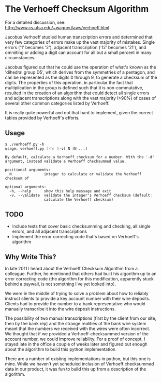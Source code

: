 The Verhoeff Checksum Algorithm
===============================

For a detailed discussion, see: http://www.cs.utsa.edu/~wagner/laws/verhoeff.html

Jacobus Verhoeff studied human transcription errors and determined that very few categories of errors make up the vast majority of mistakes. Single errors ('1' becomes '2'), adjacent transcription ('12' becomes '21'), and ommiting or adding a digit can account for all but a small percent in many circumstances.

Jacobus figured out that he could use the operation of what's known as the 'dihedral group D5', which derives from the symmetries of a pentagon, and can be represented as the digits 0 through 9, to generate a checksum of the digits. The properties of this operation, in particular the fact that multiplication in the group is defined such that it is non-commutative, resulted in the creation of an algorithm that could detect all single errors and adjacent transcriptions along with the vast majority (>90%) of cases of several other common categories listed by Verhoeff.

It is really quite powerful and not that hard to implement, given the correct tables provided by Verhoeff's efforts.

Usage
-----

    $ ./verhoeff.py -h
    usage: verhoeff.py [-h] [-v] N [N ...]
    
    By default, calculate a Verhoeff checksum for a number. With the '-d'
    argument, instead validate a Verhoeff checksummed value.
    
    positional arguments:
      N               integer to calculate or validate the Verhoeff checksum of
    
    optional arguments:
      -h, --help      show this help message and exit
      -v, --validate  validate the integer's Verhoeff checksum (default:
                      calculate the Verhoeff checksum)

TODO
----

* Include tests that cover basic checksumming and checking, all single errors, and all adjacent transcriptions
* Implement the error correcting code that's based on Verhoeff's algorithm

Why Write This?
---------------

In late 2011 I heard about the Verhoeff Checksum Algorithm from a colleague. Further, he mentioned that others had built his algorithm up to an error correcting code (the algorithm for this modification, apparently stuck behind a paywall, is not something I've yet looked into).

We were in the middle of trying to solve a problem about how to reliably instruct clients to provide a key account number with their wire deposits. Clients had to provide the number to a bank representative who would manually transcribe it into the wire deposit instructions.

The possibility of two manual transcriptions (first by the client from our site, then by the bank rep) and the strange realities of the bank wire system meant that the numbers we received with the wires were often incorrect. We thought that if we provided a Verhoeff-checksummed version of the account number, we could improve reliability. For a proof of concept, I stayed late in the office a couple of weeks later and figured out enough about the algorithm to build this python implementation.

There are a number of existing implementations in python, but this one is mine. While we haven't yet scheduled inclusion of Verhoeff checksummed data in our product, it was fun to build this up from a description of the algorithm.

